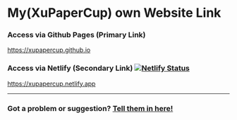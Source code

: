 # My(XuPaperCup) own Website Link
### Access via Github Pages (Primary Link)
https://xupapercup.github.io
### Access via Netlify (Secondary Link) [![Netlify Status](https://api.netlify.com/api/v1/badges/a304170d-a990-4536-bafb-91619abc6168/deploy-status)](https://app.netlify.com/sites/xupapercup/deploys)
https://xupapercup.netlify.app<HR>
### Got a problem or suggestion? <a href="https://github.com/XuPaperCup/xupapercup.github.io/issues">Tell them in here!</a>
